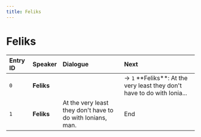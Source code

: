```yaml
---
title: Feliks
---
```


# Feliks


| Entry ID | Speaker | Dialogue | Next |
| :------- | :------ | :------- | :------------ |
| `0` | **Feliks** |  | → `1` \*\*Feliks\*\*: At the very least they don't have to do with Ionia\.\.\. |
| `1` | **Feliks** | At the very least they don't have to do with Ionians, man\. | End |

